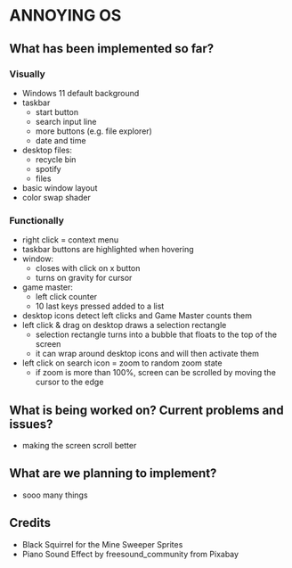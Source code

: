 # ANNOYING OS

## What has been implemented so far?

### Visually
- Windows 11 default background
- taskbar
	- start button
	- search input line
	- more buttons (e.g. file explorer)
	- date and time
- desktop files:
	- recycle bin
	- spotify
	- files
- basic window layout
- color swap shader
### Functionally
- right click = context menu
- taskbar buttons are highlighted when hovering
- window:
	- closes with click on x button
	- turns on gravity for cursor
- game master:
	- left click counter
	- 10 last keys pressed added to a list
- desktop icons detect left clicks and Game Master counts them
- left click & drag on desktop draws a selection rectangle
	- selection rectangle turns into a bubble that floats to the top of the screen
	- it can wrap around desktop icons and will then activate them
- left click on search icon = zoom to random zoom state
	- if zoom is more than 100%, screen can be scrolled by moving the cursor to the edge

## What is being worked on? Current problems and issues?
- making the screen scroll better

## What are we planning to implement?
- sooo many things

## Credits
- Black Squirrel for the Mine Sweeper Sprites
- Piano Sound Effect by freesound_community from Pixabay
